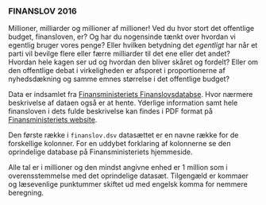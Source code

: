 ### FINANSLOV 2016

Millioner, milliarder og millioner af millioner! Ved du hvor stort det offentlige budget, finansloven, er? Og har du nogensinde tænkt over hvordan vi egentlig bruger vores penge? Eller hvilken betydning det _egentligt_ har når et parti vil bevilge flere eller færre milliarder til det ene eller det andet? Hvordan hele kagen ser ud og hvordan den bliver skåret og fordelt? Eller om den offentlige debat i virkeligheden er afsporet i proportionerne af nyhedsdækning og samme emnes størrelse i det offentlige budget?

Data er indsamlet fra [Finansministeriets Finanslovsdatabse](http://www.oes-cs.dk/olapdatabase/finanslov/index.cgi).
Hvor nærmere beskrivelse af dataen også er at hente. Yderlige information samt hele finansloven i dets fulde beskrivelse kan findes i PDF format på 
[Finansministeriets website](https://www.fm.dk/publikationer/2016/finanslov-for-2016).

Den første række i `finanslov.dsv` datasættet er en navne række for de forskellige kolonner. For en uddybet forklaring af kolonnerne se den oprindelige database på Finansministeriets hjemmeside. 

Alle tal er i millioner og den mindst angivne enhed er 1 million som i overensstemmelse med det oprindelige datasæt. Tilgengæld er kommaer og læsevenlige punktummer skiftet ud med engelsk komma for nemmere beregning.